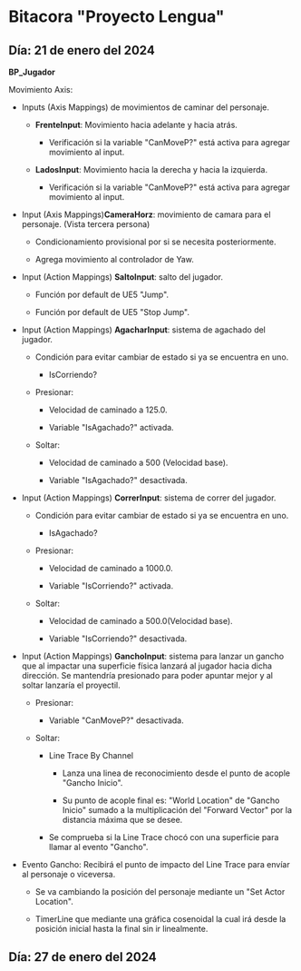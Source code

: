 # Bitacora "Proyecto Lengua"

## Día: 21 de enero del 2024
**BP_Jugador**

Movimiento Axis:
* Inputs (Axis Mappings) de movimientos de caminar del personaje.

    * **FrenteInput**: Movimiento hacia adelante y hacia atrás.
        * Verificación si la variable "CanMoveP?" está activa para agregar movimiento al input.

    * **LadosInput**: Movimiento hacia la derecha y hacia la izquierda.
        * Verificación si la variable "CanMoveP?" está activa para agregar movimiento al input.

* Input (Axis Mappings)**CameraHorz**: movimiento de camara para el personaje. (Vista tercera persona)
    
    * Condicionamiento provisional por si se necesita posteriormente.

    * Agrega movimiento al controlador de Yaw.

* Input (Action Mappings) **SaltoInput**: salto del jugador.
    
    * Función por default de UE5 "Jump".

    * Función por default de UE5 "Stop Jump".

* Input (Action Mappings) **AgacharInput**: sistema de agachado del jugador.

    * Condición para evitar cambiar de estado si ya se encuentra en uno.
        * IsCorriendo?

    * Presionar:

        * Velocidad de caminado a 125.0.

        * Variable "IsAgachado?" activada.

    * Soltar: 

        * Velocidad de caminado a 500 (Velocidad base).

        * Variable "IsAgachado?" desactivada.

* Input (Action Mappings) **CorrerInput**: sistema de correr del jugador.

    * Condición para evitar cambiar de estado si ya se encuentra en uno.
        * IsAgachado?
    
    * Presionar:

        * Velocidad de caminado a 1000.0.

        * Variable "IsCorriendo?" activada.

    * Soltar:

        * Velocidad de caminado a 500.0(Velocidad base).

        * Variable "IsCorriendo?" desactivada.


* Input (Action Mappings) **GanchoInput**: sistema para lanzar un gancho que al impactar una superficie física lanzará al jugador hacia dicha dirección. Se mantendría presionado para poder apuntar mejor y al soltar lanzaría el proyectil.

    * Presionar: 

        * Variable "CanMoveP?" desactivada.

    * Soltar:

        * Line Trace By Channel
            
            * Lanza una linea de reconocimiento desde el punto de acople "Gancho Inicio".

            * Su punto de acople final es: "World Location" de "Gancho Inicio" sumado a la multiplicación del "Forward Vector" por la distancia máxima que se desee.

        * Se comprueba si la Line Trace chocó con una superficie para llamar al evento "Gancho".

* Evento Gancho: Recibirá el punto de impacto del Line Trace para envíar al personaje o viceversa.
    
    * Se va cambiando la posición del personaje mediante un "Set Actor Location".

    * TimerLine que mediante una gráfica cosenoidal la cual irá desde la posición inicial hasta la final sin ir linealmente.

## Día: 27 de enero del 2024